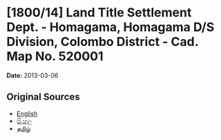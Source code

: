 # [1800/14] Land Title Settlement Dept. - Homagama, Homagama D/S Division, Colombo District - Cad. Map No. 520001

**Date:** 2013-03-06

## Original Sources

- [English](https://documents.gov.lk/view/extra-gazettes/2013/3/1800-14_E.pdf)
- [සිංහල](https://documents.gov.lk/view/extra-gazettes/2013/3/1800-14_S.pdf)
- [தமிழ்](https://documents.gov.lk/view/extra-gazettes/2013/3/1800-14_T.pdf)
